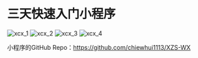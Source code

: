 # 三天快速入门小程序
![xcx_1](../Assets/Exp/xcx_1.jpg)
![xcx_2](../Assets/Exp/xcx_2.jpg)
![xcx_3](../Assets/Exp/xcx_3.jpg)
![xcx_4](../Assets/Exp/xcx_4.jpg)

小程序的GitHub Repo：https://github.com/chiewhui1113/XZS-WX
